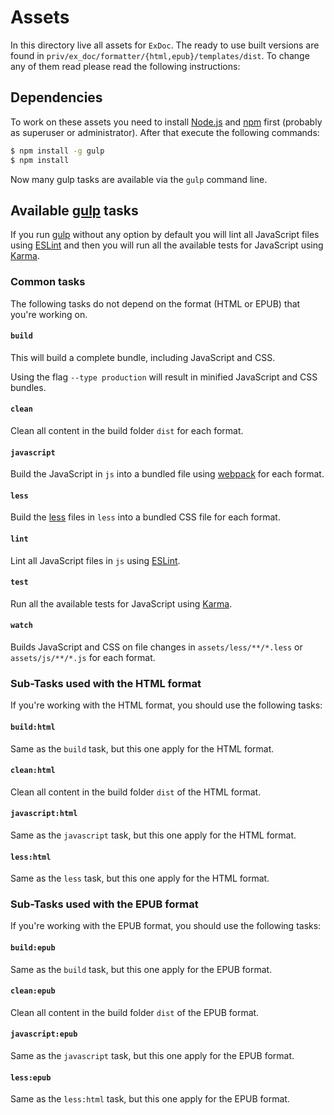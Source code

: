 # Assets

In this directory live all assets for `ExDoc`. The ready to use built
versions are found in `priv/ex_doc/formatter/{html,epub}/templates/dist`. To
change any of them read please read the following instructions:

## Dependencies

To work on these assets you need to install [Node.js] and [npm] first (probably
as superuser or administrator). After that execute the following commands:

```bash
$ npm install -g gulp
$ npm install
```

Now many gulp tasks are available via the `gulp` command line.

## Available [gulp] tasks

If you run [gulp] without any option by default you will lint all JavaScript
files using [ESLint] and then you will run all the available tests for
JavaScript using [Karma].

### Common tasks

The following tasks do not depend on the format (HTML or EPUB) that you're
working on.

#### `build`

This will build a complete bundle, including JavaScript and CSS.

Using the flag `--type production` will result in minified JavaScript and CSS
bundles.

#### `clean`

Clean all content in the build folder `dist` for each format.

#### `javascript`

Build the JavaScript in `js` into a bundled file using [webpack] for each
format.

#### `less`

Build the [less] files in `less` into a bundled CSS file for each format.

#### `lint`

Lint all JavaScript files in `js` using [ESLint].

#### `test`

Run all the available tests for JavaScript using [Karma].

#### `watch`

Builds JavaScript and CSS on file changes in `assets/less/**/*.less` or
`assets/js/**/*.js` for each format.

### Sub-Tasks used with the HTML format

If you're working with the HTML format, you should use the following tasks:

#### `build:html`

Same as the `build` task, but this one apply for the HTML format.

#### `clean:html`

Clean all content in the build folder `dist` of the HTML format.

#### `javascript:html`

Same as the `javascript` task, but this one apply for the HTML format.

#### `less:html`

Same as the `less` task, but this one apply for the HTML format.

### Sub-Tasks used with the EPUB format

If you're working with the EPUB format, you should use the following tasks:

#### `build:epub`

Same as the `build` task, but this one apply for the EPUB format.

#### `clean:epub`

Clean all content in the build folder `dist` of the EPUB format.

#### `javascript:epub`

Same as the `javascript` task, but this one apply for the EPUB format.

#### `less:epub`

Same as the `less:html` task, but this one apply for the EPUB format.

[Node.js]: https://nodejs.org/
[npm]: https://www.npmjs.com/
[gulp]: https://www.npmjs.com/package/gulp
[webpack]: http://webpack.github.io/
[less]: http://lesscss.org/
[ESLint]: http://eslint.org/
[Karma]: http://karma-runner.github.io/
